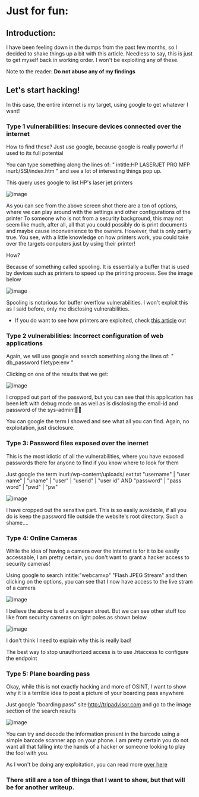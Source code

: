 # Just for fun:

## Introduction:

I have been feeling down in the dumps from the past few months, so I decided to shake things up a bit with this article. Needless to say, this is just to get myself back in working order. I won't be exploiting any of these.

Note to the reader: <b>Do not abuse any of my findings</b>

## Let's start hacking!

In this case, the entire internet is my target, using google to get whatever I want!

### Type 1 vulnerabilities: Insecure devices connected over the internet

How to find these? Just use google, because google is really powerful if used to its full potential

You can type something along the lines of: 	" intitle:HP LASERJET PRO MFP inurl:/SSI/index.htm  " and see a lot of interesting things pop up. 

This query uses google to list HP's laser jet printers

![image](https://user-images.githubusercontent.com/52862591/143561247-d1844def-a991-4ef2-a46f-133edec09058.png)

As you can see from the above screen shot there are a ton of options, where we can play around with the settings and other configurations of the printer
To someone who is not from a security background, this may not seem like much, after all, all that you could possibly do is print documents and maybe cause inconvenience to the owners. However, that is only partly true. You see, with a little knowledge on how printers work, you could take over the targets conputers just by using their printer! 

How? 

Because of something called spooling. It is essentially a buffer that is used by devices such as printers to speed up the printing process. See the image below

![image](https://user-images.githubusercontent.com/52862591/143562556-b2145135-fa50-4b9a-bba4-b42aea1c34da.png)

Spooling is notorious for buffer overflow vulnerabilities. I won't exploit this as I said before, only me disclosing vulnerabilities.

* If you do want to see how printers are exploited, check <a href="https://www.trendmicro.com/vinfo/in/threat-encyclopedia/vulnerability/164/buffer-overflow-in-print-spooler-vulnerability">this article</a> out

### Type 2 vulnerabilities: Incorrect configuration of web applications

Again, we will use google and search something along the lines of: " db_password filetype:env "

Clicking on one of the results that we get:

![image](https://user-images.githubusercontent.com/52862591/143563594-870717d1-421e-4a8c-8d53-646a0c5fd277.png)

I cropped out part of the password, but you can see that this application has been left with debug mode on as well as is disclosing the email-id and password of the sys-admin!🤦‍♂️

You can google the term I showed and see what all you can find. Again, no exploitation, just disclosure.

### Type 3: Password files exposed over the inernet

This is the most idiotic of all the vulnerabilities, where you have exposed passwords there for anyone to find if you know where to look for them

Just google the term  inurl:/wp-content/uploads/ ext:txt "username" | "user name" | "uname" | "user" | "userid" | "user id" AND "password" | "pass word" | "pwd" | "pw" 

![image](https://user-images.githubusercontent.com/52862591/143564935-8137f0a0-a3f1-43b4-bee7-c08ca53354cc.png)

I have cropped out the sensitive part. This is so easily avoidable, if all you do is keep the password file outside the website's root directory. Such a shame....

### Type 4: Online Cameras

While the idea of having a camera over the internet is for it to be easily accessable, I am pretty certain, you don't want to grant a hacker access to security cameras!

Using google to search         intitle:"webcamxp" "Flash JPEG Stream"      and then clicking on the options, you can see that I now have access to the live stram of a camera

![image](https://user-images.githubusercontent.com/52862591/143568593-40f17143-59dd-464f-8285-7df644c78141.png)

I believe the above is of a european street. But we can see other stuff too like from security cameras on light poles as shown below

![image](https://user-images.githubusercontent.com/52862591/143569179-75df857e-d387-4b55-8ec3-7beb541f6836.png)

I don't think I need to explain why this is really bad!

The best way to stop unauthorized access is to use .htaccess to configure the endpoint


### Type 5: Plane boarding pass

Okay, while this is not exactly hacking and more of OSINT, I want to show why it is a terrible idea to post a picture of your boarding pass anywhere

Just google    "boarding pass" site:http://tripadvisor.com       and go to the image section of the search results

![image](https://user-images.githubusercontent.com/52862591/143566381-b3485317-e8ad-4dff-9b47-ac2c73adcb38.png)

You can try and decode the information present in the barcode using a simple barcode scanner app on your phone. I am pretty certain you do not want all that falling into the hands of a hacker or someone looking to play the fool with you.

As I won't be doing any exploitation, you can read more <a href="https://krebsonsecurity.com/2015/10/whats-in-a-boarding-pass-barcode-a-lot/">over here</a>




### There still are a ton of things that I want to show, but that will be for another writeup.
